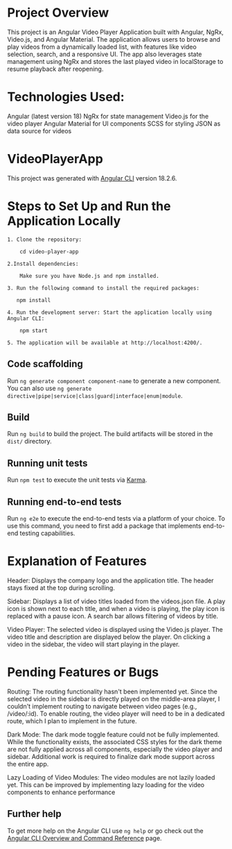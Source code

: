 # Project Overview

This project is an Angular Video Player Application built with Angular, NgRx, Video.js, and Angular Material. The application allows users to browse and play videos from a dynamically loaded list, with features like video selection, search, and a responsive UI. The app also leverages state management using NgRx and stores the last played video in localStorage to resume playback after reopening.

# Technologies Used:

Angular (latest version 18)
NgRx for state management
Video.js for the video player
Angular Material for UI components
SCSS for styling
JSON as data source for videos

# VideoPlayerApp

This project was generated with [Angular CLI](https://github.com/angular/angular-cli) version 18.2.6.

# Steps to Set Up and Run the Application Locally

    1. Clone the repository:  

        cd video-player-app

    2.Install dependencies:  

        Make sure you have Node.js and npm installed.

    3. Run the following command to install the required packages:

       npm install

    4. Run the development server: Start the application locally using Angular CLI: 

        npm start

    5. The application will be available at http://localhost:4200/.


## Code scaffolding

Run `ng generate component component-name` to generate a new component. You can also use `ng generate directive|pipe|service|class|guard|interface|enum|module`.

## Build

Run `ng build` to build the project. The build artifacts will be stored in the `dist/` directory.

## Running unit tests

Run `npm test` to execute the unit tests via [Karma](https://karma-runner.github.io).

## Running end-to-end tests

Run `ng e2e` to execute the end-to-end tests via a platform of your choice. To use this command, you need to first add a package that implements end-to-end testing capabilities.

# Explanation of Features

Header:
Displays the company logo and the application title.
The header stays fixed at the top during scrolling.

Sidebar:
Displays a list of video titles loaded from the videos.json file.
A play icon is shown next to each title, and when a video is playing, the play icon is replaced with a pause icon.
A search bar allows filtering of videos by title.

Video Player:
The selected video is displayed using the Video.js player.
The video title and description are displayed below the player.
On clicking a video in the sidebar, the video will start playing in the player.

# Pending Features or Bugs

Routing:
The routing functionality hasn't been implemented yet. Since the selected video in the sidebar is directly played on the middle-area player, I couldn't implement routing to navigate between video pages (e.g., /video/:id). To enable routing, the video player will need to be in a dedicated route, which I plan to implement in the future.

Dark Mode:
The dark mode toggle feature could not be fully implemented. While the functionality exists, the associated CSS styles for the dark theme are not fully applied across all components, especially the video player and sidebar. Additional work is required to finalize dark mode support across the entire app.

Lazy Loading of Video Modules:
The video modules are not lazily loaded yet. This can be improved by implementing lazy loading for the video components to enhance performance

## Further help

To get more help on the Angular CLI use `ng help` or go check out the [Angular CLI Overview and Command Reference](https://angular.dev/tools/cli) page.

